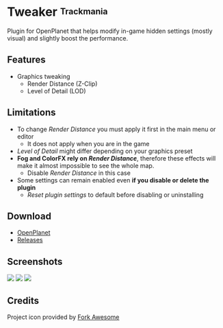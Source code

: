 # Tweaker <sup><sub>Trackmania</sub></sup>
Plugin for OpenPlanet that helps modify in-game hidden settings (mostly visual) and slightly boost the performance.

## Features

* Graphics tweaking
    * Render Distance (Z-Clip)
    * Level of Detail (LOD)

## Limitations
* To change *Render Distance* you must apply it first in the main menu or editor
    * It does not apply when you are in the game
* *Level of Detail* might differ depending on your graphics preset
* **Fog and ColorFX rely on _Render Distance_**, therefore these effects will make it almost impossible to see the whole map.
    * Disable *Render Distance* in this case
* Some settings can remain enabled even **if you disable or delete the plugin**
    * *Reset plugin settings* to default before disabling or uninstalling

## Download
* [OpenPlanet](https://openplanet.nl/files/126)
* [Releases](https://gitlab.com/fentrasLABS/openplanet/tweaker/-/releases)

## Screenshots

![](_git/1.png)
![](_git/2.png)
![](_git/3.png)

## Credits

Project icon provided by [Fork Awesome](https://forkaweso.me/)
